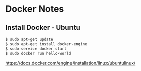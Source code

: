 Docker Notes
============

Install Docker - Ubuntu
----------------------

``` bash
$ sudo apt-get update
$ sudo apt-get install docker-engine
$ sudo service docker start
$ sudo docker run hello-world
```
https://docs.docker.com/engine/installation/linux/ubuntulinux/
